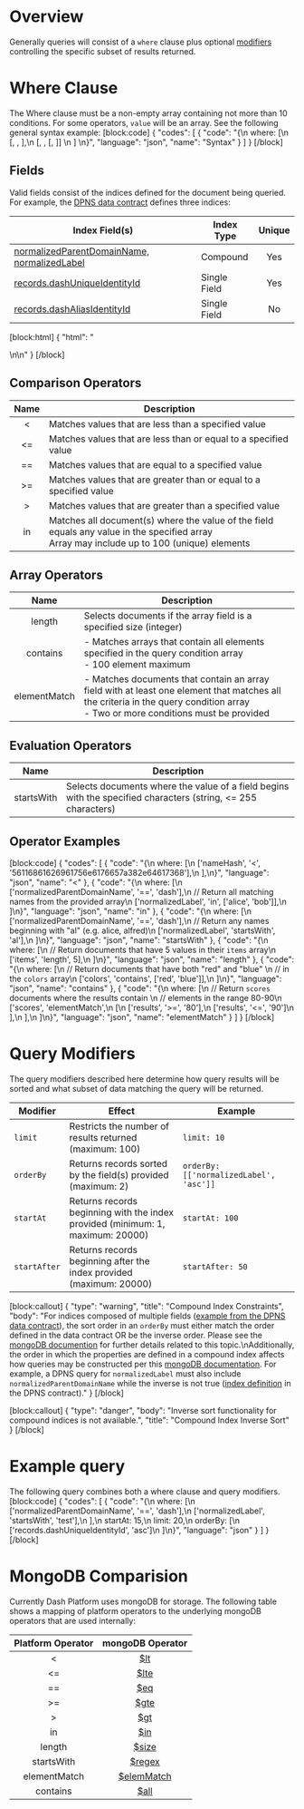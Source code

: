 # Overview

Generally queries will consist of a `where` clause plus optional [modifiers](#query-modifiers) controlling the specific subset of results returned. 

# Where Clause

The Where clause must be a non-empty array containing not more than 10 conditions. For some operators, `value` will be an array. See the following general syntax example:
[block:code]
{
  "codes": [
    {
      "code": "{\n  where: [\n    [<fieldName>, <operator>, <value>],\n    [<fieldName>, <array operator>, [<value1>, <value2>]] \n  ] \n}",
      "language": "json",
      "name": "Syntax"
    }
  ]
}
[/block]
## Fields
Valid fields consist of the indices defined for the document being queried. For example, the [DPNS data contract](https://github.com/dashevo/platform/blob/master/packages/dpns-contract/schema/dpns-contract-documents.json) defines three indices:

| Index Field(s) | Index Type | Unique |
| - | - | :-: | 
| [normalizedParentDomainName, normalizedLabel](https://github.com/dashevo/platform/blob/master/packages/dpns-contract/schema/dpns-contract-documents.json#L5-L15) | Compound | Yes |
| [records.dashUniqueIdentityId](https://github.com/dashevo/platform/blob/master/packages/dpns-contract/schema/dpns-contract-documents.json#L16-L23) | Single Field | Yes |
| [records.dashAliasIdentityId](https://github.com/dashevo/platform/blob/master/packages/dpns-contract/schema/dpns-contract-documents.json#L24-L30) | Single Field | No |


[block:html]
{
  "html": "<div></div>\n<!--\nSpecial fields - `$id`, `$userId`\n-->\n<style></style>"
}
[/block]
## Comparison Operators

| Name | Description |
| :-: | - |
| < | Matches values that are less than a specified value |
| <= | Matches values that are less than or equal to a specified value |
| == | Matches values that are equal to a specified value |
| >= | Matches values that are greater than or equal to a specified value |
| > | Matches values that are greater than a specified value |
| in | Matches all document(s) where the value of the field equals any value in the specified array <br>Array may include up to 100 (unique) elements |

## Array Operators

| Name | Description |
| :-: | - |
| length | Selects documents if the array field is a specified size (integer) |
| contains | - Matches arrays that contain all elements specified in the query condition array <br>- 100 element maximum
| elementMatch |  - Matches documents that contain an array field with at least one element that matches all the criteria in the query condition array <br>- Two or more conditions must be provided

## Evaluation Operators

| Name | Description |
| :-: | - |
| startsWith | Selects documents where the value of a field begins with the specified characters (string, <= 255 characters) |

## Operator Examples
[block:code]
{
  "codes": [
    {
      "code": "{\n  where: [\n    ['nameHash', '<', '56116861626961756e6176657a382e64617368'],\n  ],\n}",
      "language": "json",
      "name": "<"
    },
    {
      "code": "{\n  where: [\n      ['normalizedParentDomainName', '==', 'dash'],\n      // Return all matching names from the provided array\n      ['normalizedLabel', 'in', ['alice', 'bob']],\n    ]\n}",
      "language": "json",
      "name": "in"
    },
    {
      "code": "{\n  where: [\n      ['normalizedParentDomainName', '==', 'dash'],\n      // Return any names beginning with \"al\" (e.g. alice, alfred)\n      ['normalizedLabel', 'startsWith', 'al'],\n    ]\n}",
      "language": "json",
      "name": "startsWith"
    },
    {
      "code": "{\n  where: [\n      // Return documents that have 5 values in their `items` array\n      ['items', 'length', 5],\n    ]\n}",
      "language": "json",
      "name": "length"
    },
    {
      "code": "{\n  where: [\n      // Return documents that have both \"red\" and \"blue\" \n      // in the `colors` array\n      ['colors', 'contains', ['red', 'blue']],\n    ]\n}",
      "language": "json",
      "name": "contains"
    },
    {
      "code": "{\n  where: [\n    // Return `scores` documents where the results contain \n    // elements in the range 80-90\n    ['scores', 'elementMatch',\n      [\n        ['results', '>=', '80'],\n        ['results', '<=', '90']\n      ],\n    ],\n  ]\n}",
      "language": "json",
      "name": "elementMatch"
    }
  ]
}
[/block]
# Query Modifiers
The query modifiers described here determine how query results will be sorted and what subset of data matching the query will be returned.

| Modifier | Effect | Example |
| - | - | - |
| `limit` | Restricts the number of results returned (maximum: 100) | `limit: 10` |
| `orderBy` | Returns records sorted by the field(s) provided (maximum: 2) | `orderBy: [['normalizedLabel', 'asc']]`
| `startAt` | Returns records beginning with the index provided (minimum: 1, maximum: 20000) | `startAt: 100` |
| `startAfter` | Returns records beginning after the index provided  (maximum: 20000) | `startAfter: 50` |
[block:callout]
{
  "type": "warning",
  "title": "Compound Index Constraints",
  "body": "For indices composed of multiple fields ([example from the DPNS data contract](https://github.com/dashevo/platform/blob/master/packages/dpns-contract/schema/dpns-contract-documents.json)), the sort order in an `orderBy` must either match the order defined in the data contract OR be the inverse order. Please see the [mongoDB documention](https://docs.mongodb.com/manual/core/index-compound/#sort-order) for further details related to this topic.\nAdditionally, the order in which the properties are defined in a compound index affects how queries may be constructed per this [mongoDB documentation](https://docs.mongodb.com/manual/core/index-compound/#prefixes). For example, a DPNS query for `normalizedLabel` must also include `normalizedParentDomainName` while the inverse is not true ([index definition](https://github.com/dashevo/platform/blob/master/packages/dpns-contract/schema/dpns-contract-documents.json) in the DPNS contract)."
}
[/block]

[block:callout]
{
  "type": "danger",
  "body": "Inverse sort functionality for compound indices is not available.",
  "title": "Compound Index Inverse Sort"
}
[/block]
# Example query
The following query combines both a where clause and query modifiers.
[block:code]
{
  "codes": [
    {
      "code": "{\n    where: [\n        ['normalizedParentDomainName', '==', 'dash'],\n        ['normalizedLabel', 'startsWith', 'test'],\n    ],\n    startAt: 15,\n    limit: 20,\n    orderBy: [\n        ['records.dashUniqueIdentityId', 'asc']\n    ]\n}",
      "language": "json"
    }
  ]
}
[/block]
# MongoDB Comparision

Currently Dash Platform uses mongoDB for storage. The following table shows a mapping of platform operators to the underlying mongoDB operators that are used internally:

| Platform Operator | mongoDB Operator | 
| :-: | :-: | 
| < | [$lt](https://docs.mongodb.com/manual/reference/operator/query/lt) |
| <= | [$lte](https://docs.mongodb.com/manual/reference/operator/query/lte) |
| == | [$eq](https://docs.mongodb.com/manual/reference/operator/query/eq) |
| >= | [$gte](https://docs.mongodb.com/manual/reference/operator/query/gte) |
| > | [$gt](https://docs.mongodb.com/manual/reference/operator/query/gt) |
| in | [$in](https://docs.mongodb.com/manual/reference/operator/query/in) |
| length | [$size](https://docs.mongodb.com/manual/reference/operator/query/size/) |
| startsWith | [$regex](https://docs.mongodb.com/manual/reference/operator/query/regex/) |
| elementMatch | [$elemMatch](https://docs.mongodb.com/manual/reference/operator/query/elemMatch) |
| contains | [$all](https://docs.mongodb.com/manual/reference/operator/query/all) |